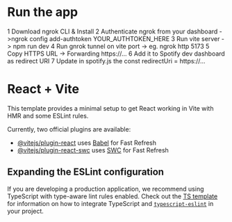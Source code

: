 # Run the app
1 Download ngrok CLI & Install
2 Authenticate ngrok from your dashboard ->ngrok config add-authtoken YOUR_AUTHTOKEN_HERE
3  Run vite server -> npm run dev
4 Run gnrok tunnel on vite port -> eg. ngrok http 5173
5 Copy HTTPS URL -> Forwarding https://...
6 Add it to Spotify dev dashboard as redirect URI
7 Update in spotify.js the const redirectUri = https://...


# React + Vite

This template provides a minimal setup to get React working in Vite with HMR and some ESLint rules.

Currently, two official plugins are available:

- [@vitejs/plugin-react](https://github.com/vitejs/vite-plugin-react/blob/main/packages/plugin-react) uses [Babel](https://babeljs.io/) for Fast Refresh
- [@vitejs/plugin-react-swc](https://github.com/vitejs/vite-plugin-react/blob/main/packages/plugin-react-swc) uses [SWC](https://swc.rs/) for Fast Refresh

## Expanding the ESLint configuration

If you are developing a production application, we recommend using TypeScript with type-aware lint rules enabled. Check out the [TS template](https://github.com/vitejs/vite/tree/main/packages/create-vite/template-react-ts) for information on how to integrate TypeScript and [`typescript-eslint`](https://typescript-eslint.io) in your project.
